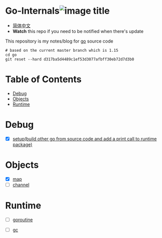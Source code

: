 # Go-Internals![image title](http://www.zpoint.xyz:8080/count/tag.svg?url=github%2Fgo-Internals)
* [简体中文](https://github.com/zpoint/Go-Internals/blob/1.15/README_CN.md)
* **Watch** this repo if you need to be notified when there's update

This repository is my notes/blog for [go](https://github.com/golang/go) source code

```shell script
# based on the current master branch which is 1.15
cd go
git reset --hard d317ba5d4489c1ef53d3077afbff30eb72d7d3b0
```

# Table of Contents

* [Debug](#Debug)
* [Objects](#Objects)
* [Runtime](#Runtime)

# Debug

- [x] [setup(build other go from source  code and add a print call to runtime package)](https://github.com/zpoint/Go-Internals/blob/1.14/debug/setup/setup.md)

# Objects

- [x] [map](https://github.com/zpoint/Go-Internals/blob/1.15/objects/map/map.md)
- [ ] [channel](https://github.com/zpoint/Go-Internals/blob/1.15/objects/chan/chan.md)

# Runtime

- [ ] [goroutine](https://github.com/zpoint/Go-Internals/blob/1.15/runtime/goroutine/goroutine.md)

- [ ] [gc](https://github.com/zpoint/Go-Internals/blob/1.15/runtime/gc/gc.md)